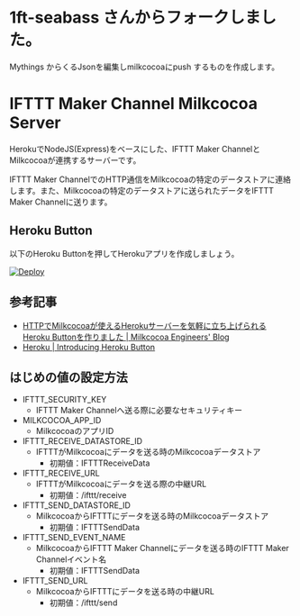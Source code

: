 #  1ft-seabass さんからフォークしました。
Mythings からくるJsonを編集しmilkcocoaにpush するものを作成します。


# IFTTT Maker Channel Milkcocoa Server

HerokuでNodeJS(Express)をベースにした、IFTTT Maker ChannelとMilkcocoaが連携するサーバーです。

IFTTT Maker ChannelでのHTTP通信をMilkcocoaの特定のデータストアに連絡します。また、Milkcocoaの特定のデータストアに送られたデータをIFTTT Maker Channelに送ります。

## Heroku Button

以下のHeroku Buttonを押してHerokuアプリを作成しましょう。

[![Deploy](https://www.herokucdn.com/deploy/button.png)](https://heroku.com/deploy?template=https://github.com/nekotti/heroku-ifttt-maker-channel-milkcocoa)

## 参考記事

* [HTTPでMilkcocoaが使えるHerokuサーバーを気軽に立ち上げられるHeroku Buttonを作りました | Milkcocoa Engineers' Blog](http://blog.mlkcca.com/backend/milkcocoa-heroku-button/)
* [Heroku | Introducing Heroku Button](https://blog.heroku.com/archives/2014/8/7/heroku-button)

## はじめの値の設定方法

* IFTTT_SECURITY_KEY
    * IFTTT Maker Channelへ送る際に必要なセキュリティキー
* MILKCOCOA_APP_ID
    * MilkcocoaのアプリID
* IFTTT_RECEIVE_DATASTORE_ID
    * IFTTTがMilkcocoaにデータを送る時のMilkcocoaデータストア
        * 初期値：IFTTTReceiveData
* IFTTT_RECEIVE_URL
    * IFTTTがMilkcocoaにデータを送る際の中継URL
        * 初期値：/ifttt/receive
* IFTTT_SEND_DATASTORE_ID
    * MilkcocoaからIFTTTにデータを送る時のMilkcocoaデータストア
        * 初期値：IFTTTSendData
* IFTTT_SEND_EVENT_NAME
    * MilkcocoaからIFTTT Maker Channelにデータを送る時のIFTTT Maker Channelイベント名
        * 初期値：IFTTTSendData
* IFTTT_SEND_URL
    * MilkcocoaからIFTTTにデータを送る時の中継URL
        * 初期値：/ifttt/send
